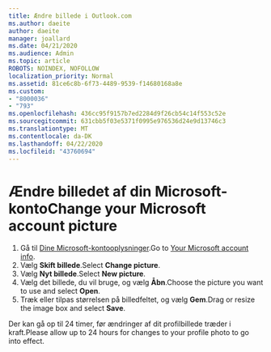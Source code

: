 ```yaml
---
title: Ændre billede i Outlook.com
ms.author: daeite
author: daeite
manager: joallard
ms.date: 04/21/2020
ms.audience: Admin
ms.topic: article
ROBOTS: NOINDEX, NOFOLLOW
localization_priority: Normal
ms.assetid: 81ce6c8b-6f73-4489-9539-f14680168a8e
ms.custom:
- "8000036"
- "793"
ms.openlocfilehash: 436cc95f9157b7ed2284d9f26cb54c14f553c52e
ms.sourcegitcommit: 631cbb5f03e5371f0995e976536d24e9d13746c3
ms.translationtype: MT
ms.contentlocale: da-DK
ms.lasthandoff: 04/22/2020
ms.locfileid: "43760694"
---
```

# <a name="change-your-microsoft-account-picture"></a><span data-ttu-id="169df-102">Ændre billedet af din Microsoft-konto</span><span class="sxs-lookup"><span data-stu-id="169df-102">Change your Microsoft account picture</span></span>

1. <span data-ttu-id="169df-103">Gå til [Dine Microsoft-kontooplysninger](https://go.microsoft.com/fwlink/p/?linkid=860841).</span><span class="sxs-lookup"><span data-stu-id="169df-103">Go to [Your Microsoft account info](https://go.microsoft.com/fwlink/p/?linkid=860841).</span></span>
2. <span data-ttu-id="169df-104">Vælg **Skift billede**.</span><span class="sxs-lookup"><span data-stu-id="169df-104">Select **Change picture**.</span></span>
3. <span data-ttu-id="169df-105">Vælg **Nyt billede**.</span><span class="sxs-lookup"><span data-stu-id="169df-105">Select **New picture**.</span></span>
4. <span data-ttu-id="169df-106">Vælg det billede, du vil bruge, og vælg **Åbn**.</span><span class="sxs-lookup"><span data-stu-id="169df-106">Choose the picture you want to use and select **Open**.</span></span>
5. <span data-ttu-id="169df-107">Træk eller tilpas størrelsen på billedfeltet, og vælg **Gem**.</span><span class="sxs-lookup"><span data-stu-id="169df-107">Drag or resize the image box and select **Save**.</span></span>

<span data-ttu-id="169df-108">Der kan gå op til 24 timer, før ændringer af dit profilbillede træder i kraft.</span><span class="sxs-lookup"><span data-stu-id="169df-108">Please allow up to 24 hours for changes to your profile photo to go into effect.</span></span>